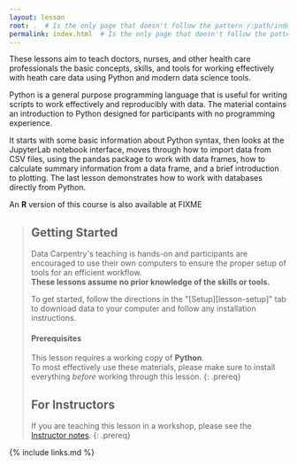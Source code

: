 ```yaml
---
layout: lesson
root: .  # Is the only page that doesn't follow the pattern /:path/index.html
permalink: index.html  # Is the only page that doesn't follow the pattern /:path/index.html
---
```

These lessons aim to teach doctors, nurses, and other health care professionals the basic concepts, skills, and tools for working effectively with heath care data using Python and modern data science tools. 

Python is a general purpose programming language that is useful for writing scripts to work effectively and reproducibly with data.
The material contains an introduction to Python designed for participants with no programming experience. 

It starts with some basic information about Python syntax, then looks at the JupyterLab notebook interface, moves through how to import data from CSV files, using the pandas package to work with data frames, how to calculate summary information from a data frame, and a brief introduction to plotting. The last lesson demonstrates how to work with databases directly from Python.

An **R** version of this course is also available at FIXME



> ## Getting Started
>
> Data Carpentry's teaching is hands-on and participants are encouraged to use
> their own computers to ensure the proper setup of tools for an efficient
> workflow. <br>**These lessons assume no prior knowledge of the skills or tools.**
>
> To get started, follow the directions in the "[Setup][lesson-setup]" tab to
> download data to your computer and follow any installation instructions.
>
> #### Prerequisites
>
> This lesson requires a working copy of **Python**.
> <br>To most effectively use these materials, please make sure to install
> everything *before* working through this lesson.
{: .prereq}
>
> ## For Instructors
> If you are teaching this lesson in a workshop, please see the
> [Instructor notes](guide).
{: .prereq}

{% include links.md %}
